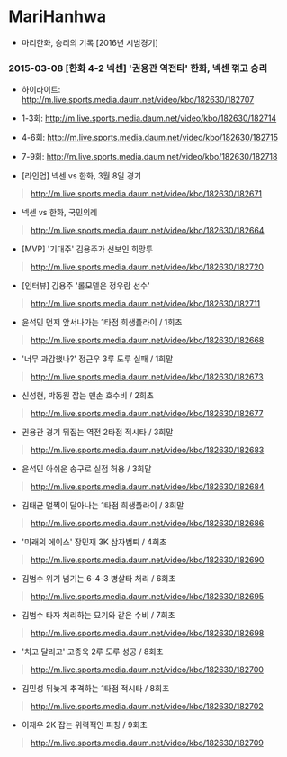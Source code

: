 # MariHanhwa
- 마리한화, 승리의 기록 [2016년 시범경기]

### 2015-03-08 [한화 4-2 넥센] '권용관 역전타' 한화, 넥센 꺾고 승리
- 하이라이트: http://m.live.sports.media.daum.net/video/kbo/182630/182707
- 1-3회: http://m.live.sports.media.daum.net/video/kbo/182630/182714
- 4-6회: http://m.live.sports.media.daum.net/video/kbo/182630/182715
- 7-9회: http://m.live.sports.media.daum.net/video/kbo/182630/182718

- [라인업] 넥센 vs 한화, 3월 8일 경기
> http://m.live.sports.media.daum.net/video/kbo/182630/182671
- 넥센 vs 한화, 국민의례
> http://m.live.sports.media.daum.net/video/kbo/182630/182664
- [MVP] '기대주' 김용주가 선보인 희망투
> http://m.live.sports.media.daum.net/video/kbo/182630/182720
- [인터뷰] 김용주 '롤모델은 정우람 선수'
> http://m.live.sports.media.daum.net/video/kbo/182630/182711
- 윤석민 먼저 앞서나가는 1타점 희생플라이 / 1회초
> http://m.live.sports.media.daum.net/video/kbo/182630/182668
- '너무 과감했나?' 정근우 3루 도루 실패 / 1회말
> http://m.live.sports.media.daum.net/video/kbo/182630/182673
- 신성현, 박동원 잡는 맨손 호수비 / 2회초
> http://m.live.sports.media.daum.net/video/kbo/182630/182677
- 권용관 경기 뒤집는 역전 2타점 적시타 / 3회말
> http://m.live.sports.media.daum.net/video/kbo/182630/182683
- 윤석민 아쉬운 송구로 실점 허용 / 3회말
> http://m.live.sports.media.daum.net/video/kbo/182630/182684
- 김태균 멀찍이 달아나는 1타점 희생플라이 / 3회말
> http://m.live.sports.media.daum.net/video/kbo/182630/182686
- '미래의 에이스' 장민재 3K 삼자범퇴 / 4회초
> http://m.live.sports.media.daum.net/video/kbo/182630/182690
- 김범수 위기 넘기는 6-4-3 병살타 처리 / 6회초
> http://m.live.sports.media.daum.net/video/kbo/182630/182695
- 김범수 타자 처리하는 묘기와 같은 수비 / 7회초
> http://m.live.sports.media.daum.net/video/kbo/182630/182698
- '치고 달리고' 고종욱 2루 도루 성공 / 8회초
> http://m.live.sports.media.daum.net/video/kbo/182630/182700
- 김민성 뒤늦게 추격하는 1타점 적시타 / 8회초
> http://m.live.sports.media.daum.net/video/kbo/182630/182702
- 이재우 2K 잡는 위력적인 피칭 / 9회초
> http://m.live.sports.media.daum.net/video/kbo/182630/182709
